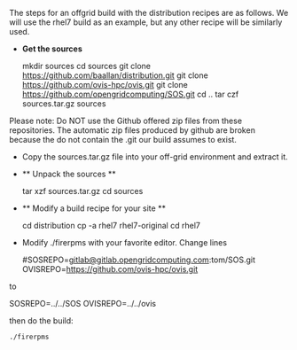 The steps for an offgrid build with the distribution recipes are as follows.
We will use the rhel7 build as an example, but any other recipe will be similarly used.

* **Get the sources**

    mkdir sources
    cd sources
    git clone https://github.com/baallan/distribution.git
    git clone https://github.com/ovis-hpc/ovis.git
    git clone https://github.com/opengridcomputing/SOS.git
    cd ..
    tar czf sources.tar.gz sources

Please note: Do NOT use the Github offered zip files from these repositories.
The automatic zip files produced by github are broken because the do not
contain the .git our build assumes to exist.

* Copy the sources.tar.gz file into your off-grid environment and extract it.

* ** Unpack the sources **

    tar xzf sources.tar.gz
    cd sources

* ** Modify a build recipe for your site **

    cd distribution
    cp -a rhel7 rhel7-original
    cd rhel7

* Modify ./firerpms with your favorite editor.
Change lines

   #SOSREPO=gitlab@gitlab.opengridcomputing.com:tom/SOS.git
   OVISREPO=https://github.com/ovis-hpc/ovis.git

to

   SOSREPO=../../SOS
   OVISREPO=../../ovis

then do the build:

    ./firerpms


